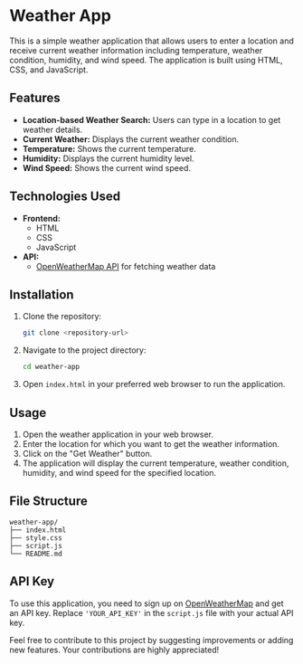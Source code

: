 # Weather App

This is a simple weather application that allows users to enter a location and receive current weather information including temperature, weather condition, humidity, and wind speed. The application is built using HTML, CSS, and JavaScript.

## Features

- **Location-based Weather Search:** Users can type in a location to get weather details.
- **Current Weather:** Displays the current weather condition.
- **Temperature:** Shows the current temperature.
- **Humidity:** Displays the current humidity level.
- **Wind Speed:** Shows the current wind speed.

## Technologies Used

- **Frontend:**
  - HTML
  - CSS
  - JavaScript
- **API:**
  - [OpenWeatherMap API](https://openweathermap.org/api) for fetching weather data

## Installation

1. Clone the repository:

   ```bash
   git clone <repository-url>
   ```

2. Navigate to the project directory:

   ```bash
   cd weather-app
   ```

3. Open `index.html` in your preferred web browser to run the application.

## Usage

1. Open the weather application in your web browser.
2. Enter the location for which you want to get the weather information.
3. Click on the "Get Weather" button.
4. The application will display the current temperature, weather condition, humidity, and wind speed for the specified location.

## File Structure

```
weather-app/
├── index.html
├── style.css
├── script.js
└── README.md
```


## API Key

To use this application, you need to sign up on [OpenWeatherMap](https://openweathermap.org/api) and get an API key. Replace `'YOUR_API_KEY'` in the `script.js` file with your actual API key.



Feel free to contribute to this project by suggesting improvements or adding new features. Your contributions are highly appreciated!
